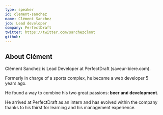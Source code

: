 ```yaml
---
type: speaker
id: clement-sanchez
name: Clément Sanchez
job: Lead developer
company: PerfectDraft
twitter: https://twitter.com/sanchezclmnt
github:
---
```


## About Clément

Clément Sanchez is Lead Developer at PerfectDraft (saveur-biere.com).

Formerly in charge of a sports complex, he became a web developer 5 years ago.

He found a way to combine his two great passions: **beer and development**.

He arrived at PerfectDraft as an intern and has evolved within the company thanks to his thirst for learning and his management experience.

